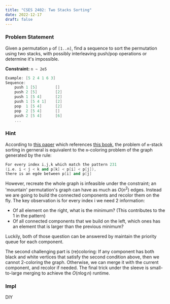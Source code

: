 ```yaml
---
title: "CSES 2402: Two Stacks Sorting"
date: 2022-12-17
draft: false
---
```


### Problem Statement

Given a permutation `p` of `[1..n]`, find a sequence to sort the permutation using two stacks, with possibly interleaving push/pop operations or determine it's impossible.

**Constraint:** `n ~ 2e5`

```cpp
Example: [5 2 4 1 6 3]
Sequence: 
    push 1 [5]        []
    push 2 [5]        [2]
    push 1 [5 4]      [2]
    push 1 [5 4 1]    [2]
    pop  1 [5 4]      [2]
    pop  2 [5 4]      []
    push 2 [5 4]      [6]
    ...
```

### Hint

According to [this paper](https://dl.acm.org/doi/10.1145/321694.321704) which references [this book](https://www.amazon.com/Theory-Machines-Computations-Zvi-Kohavi/dp/0124177506), the problem of `m`-stack sorting in gerneral is equivalent to the `m`-coloring problem of the graph generated by the rule:

```cpp
For every index i,j,k which match the pattern 231 
(i.e. i < j < k and p[k] < p[i] < p[j]), 
there is an egde between p[i] and p[j]
```
However, recreate the whole graph is infeasible under the constraint; an 'mountain' permutation's graph can have as much as $O(n^2)$ edges.
Instead we are going to build the connected components and recolor them on the fly. The key observation is for every index i we need 2 information:
- Of all element on the right, what is the minimum? (This contributes to the 1 in the pattern)
- Of all connected components that we build on the left, which ones has an element that is larger than the previous minimum?


Luckily, both of those question can be answered by maintain the priority queue for each component.

The second challenging part is (re)coloring: If any component has both black and white vertices that satisfy the second condition above, then we cannot 2-coloring the graph. Otherwise, we can merge it with the current component, and recolor if needed. The final trick under the sleeve is small-to-large merging to achieve the $O(n \log n)$ runtime.

### Impl

DIY